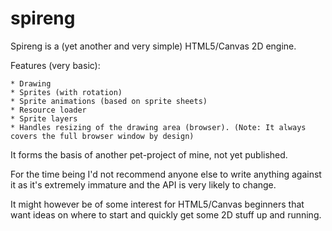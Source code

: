 # spireng

Spireng is a (yet another and very simple) HTML5/Canvas 2D engine.

Features (very basic):

    * Drawing
    * Sprites (with rotation)
    * Sprite animations (based on sprite sheets)
    * Resource loader
    * Sprite layers
    * Handles resizing of the drawing area (browser). (Note: It always covers the full browser window by design)

It forms the basis of another pet-project of mine, not yet published.

For the time being I'd not recommend anyone else to write anything against it as it's extremely immature and the API is very likely to change.

It might however be of some interest for HTML5/Canvas beginners that want ideas on where to start and quickly get some 2D stuff up and running.
